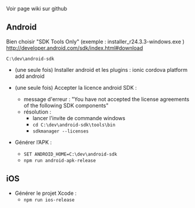 Voir page wiki sur github

## Android ##

  Bien choisir "SDK Tools Only" (exemple : installer_r24.3.3-windows.exe )
  http://developer.android.com/sdk/index.html#download


`C:\dev\android-sdk`

- (une seule fois) Installer android et les plugins : ionic cordova platform add android

- (une seule fois) Accepter la licence android SDK :
  - message d'erreur : "You have not accepted the license agreements of the following SDK components"
  - résolution :
      - lancer l'invite de commande windows 
      - `cd C:\dev\android-sdk\tools\bin`
      - `sdkmanager --licenses`

- Générer l’APK :
  - `SET ANDROID_HOME=C:\dev\android-sdk`
  - `npm run android-apk-release`
  
## iOS ##

- Générer le projet Xcode :
  - `npm run ios-release`